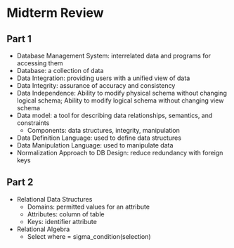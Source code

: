 # Midterm Review

## Part 1

- Database Management System: interrelated data and programs for accessing them
- Database: a collection of data
- Data Integration: providing users with a unified view of data
- Data Integrity: assurance of accuracy and consistency
- Data Independence: Ability to modify physical schema without changing logical schema; Ability to modify logical schema without changing view schema
- Data model: a tool for describing data relationships, semantics, and constraints
    - Components: data structures, integrity, manipulation
- Data Definition Language: used to define data structures
- Data Manipulation Language: used to manipulate data
- Normalization Approach to DB Design: reduce redundancy with foreign keys

## Part 2

- Relational Data Structures
    - Domains: permitted values for an attribute
    - Attributes: column of table
    - Keys: identifier attribute
- Relational Algebra
    - Select where = sigma_condition(selection)